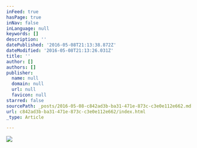 ```yaml
---
inFeed: true
hasPage: true
inNav: false
inLanguage: null
keywords: []
description: ''
datePublished: '2016-05-08T21:13:38.872Z'
dateModified: '2016-05-08T21:13:26.031Z'
title: ''
author: []
authors: []
publisher:
  name: null
  domain: null
  url: null
  favicon: null
starred: false
sourcePath: _posts/2016-05-08-c842ad3b-ba31-471e-873c-c3e0e112e662.md
url: c842ad3b-ba31-471e-873c-c3e0e112e662/index.html
_type: Article

---
```

![](https://the-grid-user-content.s3-us-west-2.amazonaws.com/6e0ddba5-daff-4e21-8cfd-dd9aff776895.jpg)